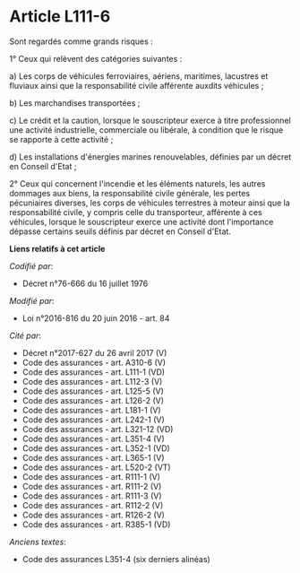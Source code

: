 # Article L111-6

Sont regardés comme grands risques :

1° Ceux qui relèvent des catégories suivantes :

a) Les corps de véhicules ferroviaires, aériens, maritimes, lacustres et fluviaux ainsi que la responsabilité civile
afférente auxdits véhicules ;

b) Les marchandises transportées ;

c) Le crédit et la caution, lorsque le souscripteur exerce à titre professionnel une activité industrielle, commerciale ou
libérale, à condition que le risque se rapporte à cette activité ;

d) Les installations d'énergies marines renouvelables, définies par un décret en Conseil d'Etat ; 

2° Ceux qui concernent l'incendie et les éléments naturels, les autres dommages aux biens, la responsabilité civile générale,
les pertes pécuniaires diverses, les corps de véhicules terrestres à moteur ainsi que la responsabilité civile, y compris
celle du transporteur, afférente à ces véhicules, lorsque le souscripteur exerce une activité dont l'importance dépasse
certains seuils définis par décret en Conseil d'Etat.

**Liens relatifs à cet article**

_Codifié par_:

  - Décret n°76-666 du 16 juillet 1976

_Modifié par_:

  - Loi n°2016-816 du 20 juin 2016 - art. 84

_Cité par_:

  - Décret n°2017-627 du 26 avril 2017 (V)
  - Code des assurances - art. A310-6 (V)
  - Code des assurances - art. L111-1 (VD)
  - Code des assurances - art. L112-3 (V)
  - Code des assurances - art. L125-5 (V)
  - Code des assurances - art. L126-2 (V)
  - Code des assurances - art. L181-1 (V)
  - Code des assurances - art. L242-1 (V)
  - Code des assurances - art. L321-12 (VD)
  - Code des assurances - art. L351-4 (V)
  - Code des assurances - art. L352-1 (VD)
  - Code des assurances - art. L365-1 (V)
  - Code des assurances - art. L520-2 (VT)
  - Code des assurances - art. R111-1 (V)
  - Code des assurances - art. R111-2 (V)
  - Code des assurances - art. R111-3 (V)
  - Code des assurances - art. R112-2 (V)
  - Code des assurances - art. R126-2 (V)
  - Code des assurances - art. R385-1 (VD)

_Anciens textes_:

  - Code des assurances L351-4 (six derniers alinéas)
